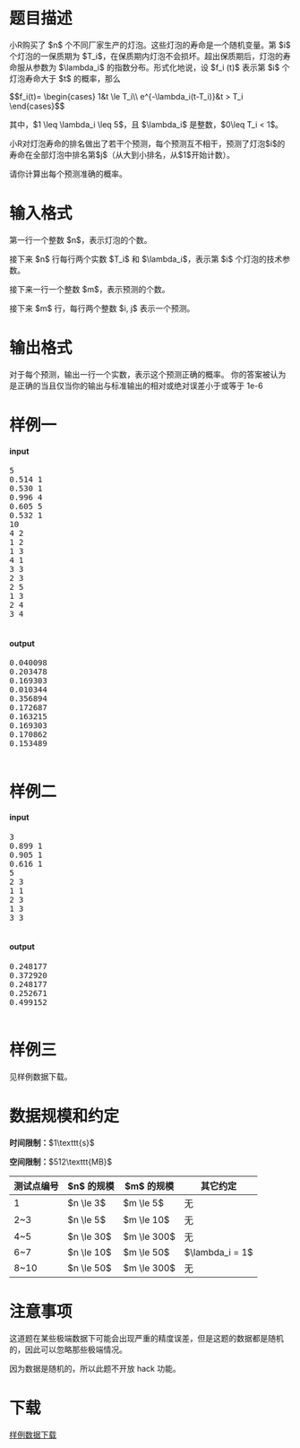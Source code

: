 # 题目描述

<p>小R购买了 $n$ 个不同厂家生产的灯泡。这些灯泡的寿命是一个随机变量。第 $i$ 个灯泡的一保质期为 $T_i$，在保质期内灯泡不会损坏。超出保质期后，灯泡的寿命服从参数为 $\lambda_i$ 的指数分布。形式化地说，设 $f_i (t)$ 表示第 $i$ 个灯泡寿命大于 $t$ 的概率，那么</p>
<p>$$f_i(t)=
\begin{cases}
1&amp;t \le T_i\\
e^{-\lambda_i(t-T_i)}&amp;t &gt; T_i
\end{cases}$$</p>
<p>其中，$1 \leq \lambda_i \leq 5$，且 $\lambda_i$ 是整数，$0\leq T_i &lt; 1$。</p>
<p>小R对灯泡寿命的排名做出了若干个预测，每个预测互不相干，预测了灯泡$i$的寿命在全部灯泡中排名第$j$（从大到小排名，从$1$开始计数）。</p>
<p>请你计算出每个预测准确的概率。</p>

# 输入格式


<p>第一行一个整数 $n$，表示灯泡的个数。</p>
<p>接下来 $n$ 行每行两个实数 $T_i$ 和 $\lambda_i$，表示第 $i$ 个灯泡的技术参数。</p>
<p>接下来一行一个整数 $m$，表示预测的个数。</p>
<p>接下来 $m$ 行，每行两个整数 $i, j$ 表示一个预测。</p>

# 输出格式


<p>对于每个预测，输出一行一个实数，表示这个预测正确的概率。
你的答案被认为是正确的当且仅当你的输出与标准输出的相对或绝对误差小于或等于 1e-6</p>

# 样例一


<h4>input</h4>
<pre>5
0.514 1
0.530 1
0.996 4
0.605 5
0.532 1
10
4 2
1 2
1 3
4 1
3 3
2 3
2 5
1 3
2 4
3 4

</pre>

<h4>output</h4>
<pre>0.040098
0.203478
0.169303
0.010344
0.356894
0.172687
0.163215
0.169303
0.170862
0.153489

</pre>


# 样例二


<h4>input</h4>
<pre>3
0.899 1
0.905 1
0.616 1
5
2 3
1 1
2 3
1 3
3 3

</pre>

<h4>output</h4>
<pre>0.248177
0.372920
0.248177
0.252671
0.499152

</pre>


# 样例三


<p>见样例数据下载。</p>

# 数据规模和约定


<p><strong>时间限制：</strong>$1\texttt{s}$</p>
<p><strong>空间限制：</strong>$512\texttt{MB}$</p>
<div class="table-responsive">
<table class="table table-bordered table-text-center table-vertical-middle"><thead><tr><th>测试点编号</th>
<th>$n$ 的规模</th>
<th>$m$ 的规模</th>
<th>其它约定</th>
</tr></thead><tbody><tr><td>1</td><td>$n \le 3$</td><td>$m \le 5$</td><td>无</td>
</tr><tr><td>2~3</td><td>$n \le 5$</td><td>$m \le 10$</td><td>无</td>
</tr><tr><td>4~5</td><td>$n \le 30$</td><td>$m \le 300$</td><td>无</td>
</tr><tr><td>6~7</td><td>$n \le 10$</td><td>$m \le 50$</td><td>$\lambda_i = 1$</td>
</tr><tr><td>8~10</td><td>$n \le 50$</td><td>$m \le 300$</td><td>无</td>
</tr></tbody></table></div>


# 注意事项


<p>这道题在某些极端数据下可能会出现严重的精度误差，但是这题的数据都是随机的，因此可以忽略那些极端情况。</p>
<p>因为数据是随机的，所以此题不开放 hack 功能。</p>

# 下载


<p><a href="/download.php?type=problem&amp;id=162">样例数据下载</a></p>
